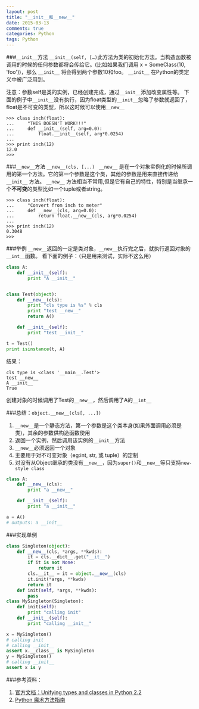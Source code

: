 ```yaml
---
layout: post
title: "__init__和__new__"
date: 2015-03-13
comments: true
categories: Python
tags: Python
---
```

###`__init__`方法
`__init__(self, […)`此方法为类的初始化方法。当构造函数被调用的时候的任何参数都将会传给它。(比如如果我们调用 x = SomeClass(10, 'foo'))，那么 `__init__` 将会得到两个参数10和foo。 `__init__` 在Python的类定义中被广泛用到。

注意：参数self是类的实例，已经创建完成，通过`__init__`添加改变属性等。
下面的例子中`__init__`没有执行，因为float类型的`__init__`忽略了参数就返回了，float是不可变的类型，所以这时候可以使用`__new__`

    >>> class inch(float):
    ...     "THIS DOESN'T WORK!!!"
    ...     def __init__(self, arg=0.0):
    ...         float.__init__(self, arg*0.0254)
    ...
    >>> print inch(12)
    12.0
    >>> 

###`__new__`方法
`__new__(cls, [...) ` `__new__` 是在一个对象实例化的时候所调用的第一个方法。它的第一个参数是这个类，其他的参数是用来直接传递给 `__init__` 方法。 `__new__` 方法相当不常用,但是它有自己的特性，特别是当继承一个**不可变**的类型比如一个tuple或者string。

    >>> class inch(float):
    ...     "Convert from inch to meter"
    ...     def __new__(cls, arg=0.0):
    ...         return float.__new__(cls, arg*0.0254)
    ...
    >>> print inch(12)
    0.3048
    >>>

###举例
`__new__`返回的一定是类对象，`__new__`执行完之后，就执行返回对象的`__int__`函数。
看下面的例子：（只是用来测试，实际不这么用）

```python
class A:
    def __init__(self):
        print "A __init__"


class Test(object):
    def __new__(cls):
        print "cls type is %s" % cls
        print "test __new__"
        return A()

    def __init__(self):
        print "test __init__"

t = Test()
print isinstance(t, A)
```

结果：

    cls type is <class '__main__.Test'>
    test __new__
    A __init__
    True

创建对象的时候调用了Test的`__new__`，然后调用了A的`__int__`

###总结：`object.__new__(cls[, ...])`

1. `__new__`是一个静态方法，第一个参数是这个类本身(如果外面调用必须是类)，其余的参数供构造函数使用
2. 返回一个实例，然后调用该实例的`__init__`方法
3. `__new__`必须返回一个对象
4. 主要用于对不可变对象（eg:int, str, 或 tuple）的定制
5. 对没有从Object继承的类没有`__new__`，因为`super()`和`__new__`等只支持`new-style class`

```python
class A:
    def __new__(cls):
        print "a __new__"

    def __init__(self):
        print "a __init__"

a = A()
# outputs: a __init__ 
```

###实现单例

```python
class Singleton(object):
    def __new__(cls, *args, **kwds):
        it = cls.__dict__.get("__it__")
        if it is not None:
            return it
        cls.__it__ = it = object.__new__(cls)
        it.init(*args, **kwds)
        return it
    def init(self, *args, **kwds):
        pass
class MySingleton(Singleton):
    def init(self):
        print "calling init"
    def __init__(self):
        print "calling __init__"

x = MySingleton()
# calling init
# calling __init__
assert x.__class__ is MySingleton
y = MySingleton()
# calling __init__
assert x is y
```

###参考资料：
1. [官方文档：Unifying types and classes in Python 2.2](https://www.python.org/download/releases/2.2/descrintro/#cooperation)
2. [Python 魔术方法指南](http://pycoders-weekly-chinese.readthedocs.org/en/latest/issue6/a-guide-to-pythons-magic-methods.html)
